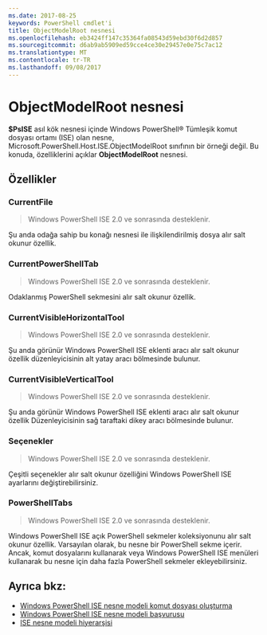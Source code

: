 ```yaml
---
ms.date: 2017-08-25
keywords: PowerShell cmdlet'i
title: ObjectModelRoot nesnesi
ms.openlocfilehash: eb3424ff147c35364fa08543d59ebd30f6d2d857
ms.sourcegitcommit: d6ab9ab5909ed59cce4ce30e29457e0e75c7ac12
ms.translationtype: MT
ms.contentlocale: tr-TR
ms.lasthandoff: 09/08/2017
---
```

# <a name="the-objectmodelroot-object"></a>ObjectModelRoot nesnesi

**$PsISE** asıl kök nesnesi içinde Windows PowerShell® Tümleşik komut dosyası ortamı (ISE) olan nesne, Microsoft.PowerShell.Host.ISE.ObjectModelRoot sınıfının bir örneği değil.
Bu konuda, özelliklerini açıklar **ObjectModelRoot** nesnesi.

## <a name="properties"></a>Özellikler

### <a name="currentfile"></a>CurrentFile

> Windows PowerShell ISE 2.0 ve sonrasında desteklenir. 

Şu anda odağa sahip bu konağı nesnesi ile ilişkilendirilmiş dosya alır salt okunur özellik.

### <a name="currentpowershelltab"></a>CurrentPowerShellTab

> Windows PowerShell ISE 2.0 ve sonrasında desteklenir.

Odaklanmış PowerShell sekmesini alır salt okunur özellik.

### <a name="currentvisiblehorizontaltool"></a>CurrentVisibleHorizontalTool

> Windows PowerShell ISE 2.0 ve sonrasında desteklenir.

Şu anda görünür Windows PowerShell ISE eklenti aracı alır salt okunur özellik düzenleyicisinin alt yatay aracı bölmesinde bulunur.

### <a name="currentvisibleverticaltool"></a>CurrentVisibleVerticalTool

> Windows PowerShell ISE 2.0 ve sonrasında desteklenir. 

Şu anda görünür Windows PowerShell ISE eklenti aracı alır salt okunur özellik Düzenleyicisinin sağ taraftaki dikey aracı bölmesinde bulunur.

### <a name="options"></a>Seçenekler

> Windows PowerShell ISE 2.0 ve sonrasında desteklenir. 

Çeşitli seçenekler alır salt okunur özelliğini Windows PowerShell ISE ayarlarını değiştirebilirsiniz.

### <a name="powershelltabs"></a>PowerShellTabs

> Windows PowerShell ISE 2.0 ve sonrasında desteklenir. 

Windows PowerShell ISE açık PowerShell sekmeler koleksiyonunu alır salt okunur özellik. Varsayılan olarak, bu nesne bir PowerShell sekme içerir. Ancak, komut dosyalarını kullanarak veya Windows PowerShell ISE menüleri kullanarak bu nesne için daha fazla PowerShell sekmeler ekleyebilirsiniz.

## <a name="see-also"></a>Ayrıca bkz:

- [Windows PowerShell ISE nesne modeli komut dosyası oluşturma](The-Windows-PowerShell-ISE-Scripting-Object-Model.md)
- [Windows PowerShell ISE nesne modeli başvurusu](Windows-PowerShell-ISE-Object-Model-Reference.md)
- [ISE nesne modeli hiyerarşisi](The-ISE-Object-Model-Hierarchy.md)
